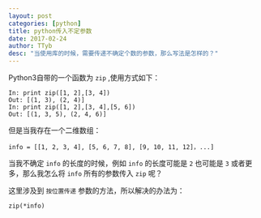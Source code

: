 ```yaml
---
layout: post
categories: [python]
title: python传入不定参数
date: 2017-02-24
author: TTyb
desc: "当使用库的时候，需要传递不确定个数的参数，那么写法是怎样的？"
---
```


Python3自带的一个函数为 `zip` ,使用方式如下：

```
In: print zip([1, 2],[3, 4])
Out: [(1, 3), (2, 4)]
In: print zip([1, 2],[3, 4],[5, 6])
Out: [(1, 3, 5), (2, 4, 6)]
```

但是当我存在一个二维数组：

```
info = [[1, 2, 3, 4], [5, 6, 7, 8], [9, 10, 11, 12]，...]
```

当我不确定 `info` 的长度的时候，例如 `info` 的长度可能是 `2` 也可能是 `3` 或者更多，那么我怎么将 `info` 所有的参数传入 `zip` 呢？

这里涉及到 `按位置传递` 参数的方法，所以解决的办法为：

```
zip(*info)
```